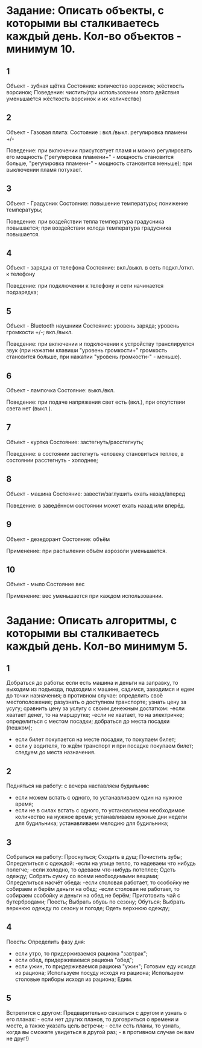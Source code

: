 # Задание: Описать объекты, с которыми вы сталкиваетесь каждый день. Кол-во объектов - минимум 10.

## 1
Объект - зубная щётка
Состояние: количество ворсинок;
жёсткость ворсинок;
Поведение: чистить(при использовании этого действия уменьшается жёсткость ворсинок и их количество)

## 2
Объект - Газовая плита:
Состояние : 
вкл./выкл.
регулировка пламени +/-

Поведение: при включении присутсвтует пламя и можно регулировать его мощность ("регулировка пламени+" - мощность становится больше, "регулировка пламени-" - мощность становится меньше);
при выключении пламя потухает.

## 3 
Объект - Градусник
Состояние:
повышение температуры;
понижение температуры;

Поведение: при воздействии тепла температура градусника повышается;
при воздействии холода температура градусника повышается.

## 4
Объект - зарядка от телефона
Состояние: 
вкл./выкл. в сеть
подкл./откл. к телефону

Поведение: при подключении к телефону и сети начинается подзарядка;


## 5
Объект - Bluetooth наушники
Состояние:
уровень заряда;
уровень громкости +/-;
вкл./выкл.

Поведение: при включении и подключении к устройству транслируется звук (при нажатии клавиши "уровень громкости+" громкость становится больше, при нажатии "уровень громкости-" - меньше). 

## 6
Объект - лампочка
Состояние:
выкл./вкл.

Поведение: при подаче напряжения свет есть (вкл.), при отсутствии света нет (выкл.).

## 7
Объект - куртка
Состояние:
застегнуть/расстегнуть;

Поведение: в состоянии застегнуть человеку становиться теплее, в состоянии расстегнуть - холоднее;

## 8
Объект - машина
Состояние:
завести/заглушить
ехать назад/вперед

Поведение: в заведённом состоянии может ехать назад или вперёд.

## 9
Объект - дезедорант
Состояние:
объём

Применение: при распылении объём аэрозоли уменьшается.


## 10
Объект - мыло
Состояние
вес

Применение: вес уменьшается при каждом использовании.


# Задание: Описать алгоритмы, с которыми вы сталкиваетесь каждый день. Кол-во минимум 5.

## 1
Добраться до работы:
если есть машина и деньги на заправку, то выходим из подъезда, подходим к машине, садимся, заводимся и едем до точки назначения;
в противном случае:
определить своё местоположение;
разузнать о доступном транспорте;
узнать цену за усугу;
сравнить цену за услугу с своим денежным достатком:
  -если хватает денег, то на маршрутке;
  -если не хватает, то на электричке;
определиться с местом посадки;
добраться до места посадки (пешком);
  - если билет покупается на месте посадки, то покупаем билет;
  - если у водителя, то ждём транспорт и при посадке покупаем билет;
следуем до места назначения.



## 2
Подняться на работу:
с вечера наставляем будильник:
 - если можем встать с одного, то устанавливаем один на нужное время;
 - если не в силах встать с одного, то устанавливаем необходимое количество на нужное время;
устанавливаем нужные дни недели для будильника;
устанавливаем мелодию для будильника;


 ## 3
 Собраться на работу:
 Проснуться;
 Сходить в душ;
 Почистить зубы;
 Определиться с одеждой:
   -если на улице тепло, то надеваем что нибудь полегче;
   -если холодно, то одеваем что-нибудь потеплее;
 Одеть одежду;
 Собрать сумку со всеми необходимыми вещами;
 Определиться насчёт обеда:
   -если столовая работает, то ссобойку не собираем и берём деньги на обед;
   -если столовая не работает, то собираем ссобойку и деньги на обед не берём;
 Приготовить чай с бутербродами;
 Поесть;
 Выбрать обувь по сезону;
 Обуться;
 Выбрать верхнюю одежду по сезону и погоде;
 Одеть верхнюю одежду;
 
 
 ## 4
 Поесть:
 Определить фазу дня:
   - если утро, то придерживаемся рациона "завтрак";
   - если обед, придерживаемся рациона "обед";
   - если ужин, то придерживаемся рациона "ужин";
 Готовим еду исходя из рациона;
 Используем посуду исходя из рациона;
 Используем столовые приборы исходя из рациона;
 Едим.
 
 ## 5
 Встретится с другом:
 Предварительно связаться с другом и узнать о его планах:
    - если нет других планов, то договриться о времени и месте, а также указать цель встречи;
    - если есть планы, то узнать, когда вы сможете увидеться в другой раз; 
    - в противном случае он вам не друг!)
 
 
 
 



